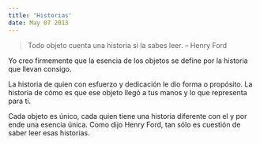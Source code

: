 ```yaml
---
title: 'Historias'
date: May 07 2013
---
```


> Todo objeto cuenta una historia si la sabes leer.
> – Henry Ford

Yo creo firmemente que la esencia de los objetos se define por la historia que llevan consigo.

La historia de quien con esfuerzo y dedicación le dio forma o propósito. La historia de cómo es que ese objeto llegó a tus manos y lo que representa para ti.

Cada objeto es único, cada quien tiene una historia diferente con el y por ende una esencia única. Como dijo Henry Ford, tan sólo es cuestión de saber leer esas historias.
